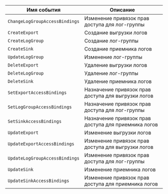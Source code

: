 Имя события | Описание
--- | ---
`ChangeLogGroupAccessBindings` | Изменение привязок прав доступа для лог-группы
`CreateExport` | Создание выгрузки логов
`CreateLogGroup` | Создание лог-группы
`CreateSink` | Создание приемника логов
`UpdateLogGroup` | Изменение лог-группы
`DeleteExport` | Удаление выгрузки логов
`DeleteLogGroup` | Удаление лог-группы
`DeleteSink` | Удаление приемника логов
`SetExportAccessBindings` | Назначение привязок прав доступа для выгрузки логов
`SetLogGroupAccessBindings` | Назначение привязок прав доступа для лог-группы
`SetSinkAccessBindings` | Назначение привязок прав доступа для приемника логов
`UpdateExport` | Изменение выгрузки логов 
`UpdateExportAccessBindings` | Изменение привязок прав доступа для выгрузки логов
`UpdateLogGroupAccessBindings` | Изменение привязок прав доступа для лог-группы
`UpdateSink` | Изменение приемника логов
`UpdateSinkAccessBindings` | Изменение привязок прав доступа для приемника логов